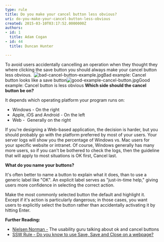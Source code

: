 ```yaml
---
type: rule
title: Do you make your cancel button less obvious?
uri: do-you-make-your-cancel-button-less-obvious
created: 2015-03-10T03:17:52.0000000Z
authors:
- id: 1
  title: Adam Cogan
- id: 44
  title: Duncan Hunter

---
```


 ​To avoid users accidentally cancelling an operation when they thought they where clicking the save button you should always make your cancel button less obvious.  ​![bad-cancel-button-example.jpg](/PublishingImages/bad-cancel-button-example.jpg)Bad example: Cancel button looks like a save button​​![good-example-cancel-button.jpg](/PublishingImages/good-example-cancel-button.jpg)​​​Good example: Cancel button is less obvious
**Which side should the cancel button be on?**

It depends which operating platform your program runs on:

- Windows - On the right
- Apple, iOS and Android - On the left
- Web -  ​Generally on the ​right


If you're de​signing a Web-based application, the decision is harder, but you should probably go with the platform preferred by most of your users. Your server logs will show you the percentage of Windows vs. Mac users for your specific website or intranet. Of course, Windows generally has many more users, so if you can't be bothered to check the logs, then the guideline that will apply to most situations is OK first, Cancel last.​

**What do you name your buttons?**

It's often better to name a button to explain what it does, than to use a generic label like "OK". An explicit label serves as "just-in-time help," giving users more confidence in selecting the correct action.

Make the most commonly selected button the default and highlight it. Except if it's action is particularly dangerous; in those cases, you want users to explicitly select the button rather than accidentally activating it by hitting Enter.​​

**Further Reading:**

- ​[​Nielsen Norman -](http&#58;//www.nngroup.com/articles/ok-cancel-or-cancel-ok/) The usability guru talking about ok and cancel buttons​
- [SSW Rule - ​Do you know to use Save, Save and Close on a webpage​?​​](/do-you-know-to-use-save-save-and-close-on-a-webpage)


